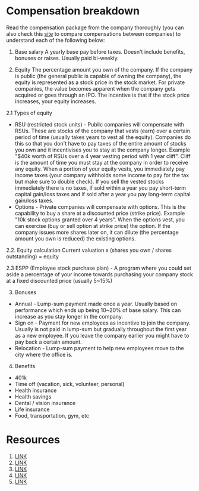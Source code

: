 # Compensation breakdown

Read the compensation package from the company thoroughly (you can also check this [site](https://www.levels.fyi/?compare=Google,Facebook,Microsoft&track=Software%20Engineer#contribute-home) to compare compensations between companies) to understand each of the following below:

1. Base salary
  A yearly base pay before taxes. Doesn't include benefits, bonuses or raises. Usually paid bi-weekly.

2. Equity
  The percentage amount you own of the company. If the company is public (the general public is capable of owning the company), the equity is represented as a stock price in the stock market. For private companies, the value becomes apparent when the company gets acquired or goes through an IPO. The incentive is that if the stock price increases, your equity increases.

  2.1 Types of equity
  * RSU (restricted stock units) - Public companies will compensate with RSUs. These are stocks of the company that vests (earn) over a certain period of time (usually takes years to vest all the equity). Companies do this so that you don't have to pay taxes of the entire amount of stocks you own and it incentivises you to stay at the company longer. Example "$40k worth of RSUs over a 4 year vesting period with 1 year cliff". Cliff is the amount of time you must stay at the company in order to receive any equity. When a portion of your equity vests, you immediately pay income taxes (your company withholds some income to pay for the tax but make sure to double check). If you sell the vested stocks immediately there is no taxes, if sold within a year you pay short-term capital gain/loss taxes and if sold after a year you pay long-term capital gain/loss taxes.
  * Options - Private companies will compensate with options. This is the capability to buy a share at a discounted price (strike price). Example "10k stock options granted over 4 years". When the options vest, you can exercise (buy or sell option at strike price) the option. If the company issues more shares later on, it can dilute (the percentage amount you own is reduced) the existing options.

  2.2. Equity calculation
    Current valuation x (shares you own / shares outstanding) = equity

  2.3 ESPP (Employee stock purchase plan) - A program where you could set aside a percentage of your income towards purchasing your company stock at a fixed discounted price (usually 5~15%)

3. Bonuses
  * Annual - Lump-sum payment made once a year. Usually based on performance which ends up being 10~20% of base salary. This can increase as you stay longer in the company.
  * Sign on - Payment for new employees as incentive to join the company. Usually is not paid in lump-sum but gradually throughout the first year as a new employee. If you leave the company earlier you might have to pay back a certain amount.
  * Relocation - Lump-sum payment to help new employees move to the city where the office is.

4. Benefits
  * 401k
  * Time off (vacation, sick, volunteer, personal)
  * Health insurance
  * Health savings
  * Dental / vision insurance
  * Life insurance
  * Food, transportation, gym, etc

# Resources

1. [LINK](https://www.youtube.com/watch?v=LpY5TUd3KVY)
2. [LINK](https://medium.com/swlh/tech-equity-compensation-crash-course-e887291bfcbc)
3. [LINK](https://candor.co/guides/salary-negotiation#understand)
4. [LINK](https://blog.pragmaticengineer.com/equity-for-software-engineers/)
5. [LINK](https://cdn.wealthfront.com/public.email.images/2013_Silicon_Valley_Career_Guide.pdf)

